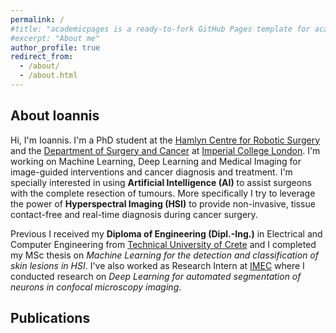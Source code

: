 ```yaml
---
permalink: /
#title: "academicpages is a ready-to-fork GitHub Pages template for academic personal websites"
#excerpt: "About me"
author_profile: true
redirect_from: 
  - /about/
  - /about.html
---
```


## About Ioannis

Hi, I'm Ioannis. I'm a PhD student at the [Hamlyn Centre for Robotic Surgery](https://www.imperial.ac.uk/hamlyn-centre/) and the [Department of Surgery and Cancer](https://www.imperial.ac.uk/department-surgery-cancer) at [Imperial College London](https://www.imperial.ac.uk/). I'm working on Machine Learning, Deep Learning and Medical Imaging for image-guided interventions and cancer diagnosis and treatment. I'm specially interested in using **Artificial Intelligence (AI)** to assist surgeons with the complete resection of tumours. More specifically I try to leverage the power of **Hyperspectral Imaging (HSI)** to provide non-invasive, tissue contact-free and real-time diagnosis during cancer surgery.

Previous I received my **Diploma of Engineering (Dipl.-Ing.)** in Electrical and Computer Engineering from [Technical University of Crete](https://www.tuc.gr/index.php?id=4992) and I completed my MSc thesis on *Machine Learning for the detection and classification of skin lesions in HSI*. I've also worked as Research Intern at [IMEC](https://www.imec-int.com/en/home) where I conducted research on *Deep Learning for automated segmentation of neurons in confocal microscopy imaging*.

## Publications